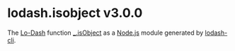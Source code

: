 # lodash.isobject v3.0.0

The [Lo-Dash](https://lodash.com/) function [_.isObject](http://lodash.com/docs#isObject) as a [Node.js](http://nodejs.org/) module generated by [lodash-cli](https://www.npmjs.com/package/lodash-cli).
